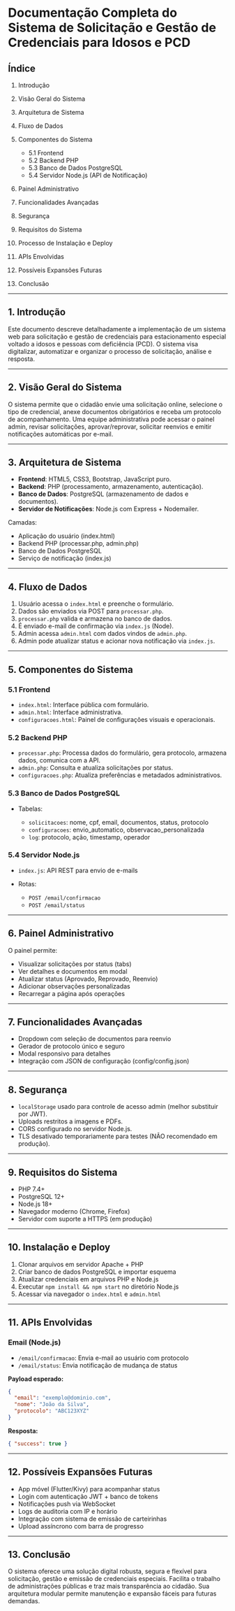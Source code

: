 # Documentação Completa do Sistema de Solicitação e Gestão de Credenciais para Idosos e PCD

## Índice

1. Introdução
2. Visão Geral do Sistema
3. Arquitetura de Sistema
4. Fluxo de Dados
5. Componentes do Sistema

   * 5.1 Frontend
   * 5.2 Backend PHP
   * 5.3 Banco de Dados PostgreSQL
   * 5.4 Servidor Node.js (API de Notificação)
6. Painel Administrativo
7. Funcionalidades Avançadas
8. Segurança
9. Requisitos do Sistema
10. Processo de Instalação e Deploy
11. APIs Envolvidas
12. Possíveis Expansões Futuras
13. Conclusão

---

## 1. Introdução

Este documento descreve detalhadamente a implementação de um sistema web para solicitação e gestão de credenciais para estacionamento especial voltado a idosos e pessoas com deficiência (PCD). O sistema visa digitalizar, automatizar e organizar o processo de solicitação, análise e resposta.

---

## 2. Visão Geral do Sistema

O sistema permite que o cidadão envie uma solicitação online, selecione o tipo de credencial, anexe documentos obrigatórios e receba um protocolo de acompanhamento. Uma equipe administrativa pode acessar o painel admin, revisar solicitações, aprovar/reprovar, solicitar reenvios e emitir notificações automáticas por e-mail.

---

## 3. Arquitetura de Sistema

* **Frontend**: HTML5, CSS3, Bootstrap, JavaScript puro.
* **Backend**: PHP (processamento, armazenamento, autenticação).
* **Banco de Dados**: PostgreSQL (armazenamento de dados e documentos).
* **Servidor de Notificações**: Node.js com Express + Nodemailer.

Camadas:

* Aplicação do usuário (index.html)
* Backend PHP (processar.php, admin.php)
* Banco de Dados PostgreSQL
* Serviço de notificação (index.js)

---

## 4. Fluxo de Dados

1. Usuário acessa o `index.html` e preenche o formulário.
2. Dados são enviados via POST para `processar.php`.
3. `processar.php` valida e armazena no banco de dados.
4. É enviado e-mail de confirmação via `index.js` (Node).
5. Admin acessa `admin.html` com dados vindos de `admin.php`.
6. Admin pode atualizar status e acionar nova notificação via `index.js`.

---

## 5. Componentes do Sistema

### 5.1 Frontend

* `index.html`: Interface pública com formulário.
* `admin.html`: Interface administrativa.
* `configuracoes.html`: Painel de configurações visuais e operacionais.

### 5.2 Backend PHP

* `processar.php`: Processa dados do formulário, gera protocolo, armazena dados, comunica com a API.
* `admin.php`: Consulta e atualiza solicitações por status.
* `configuracoes.php`: Atualiza preferências e metadados administrativos.

### 5.3 Banco de Dados PostgreSQL

* Tabelas:

  * `solicitacoes`: nome, cpf, email, documentos, status, protocolo
  * `configuracoes`: envio\_automatico, observacao\_personalizada
  * `log`: protocolo, ação, timestamp, operador

### 5.4 Servidor Node.js

* `index.js`: API REST para envio de e-mails
* Rotas:

  * `POST /email/confirmacao`
  * `POST /email/status`

---

## 6. Painel Administrativo

O painel permite:

* Visualizar solicitações por status (tabs)
* Ver detalhes e documentos em modal
* Atualizar status (Aprovado, Reprovado, Reenvio)
* Adicionar observações personalizadas
* Recarregar a página após operações

---

## 7. Funcionalidades Avançadas

* Dropdown com seleção de documentos para reenvio
* Gerador de protocolo único e seguro
* Modal responsivo para detalhes
* Integração com JSON de configuração (config/config.json)

---

## 8. Segurança

* `localStorage` usado para controle de acesso admin (melhor substituir por JWT).
* Uploads restritos a imagens e PDFs.
* CORS configurado no servidor Node.js.
* TLS desativado temporariamente para testes (NÃO recomendado em produção).

---

## 9. Requisitos do Sistema

* PHP 7.4+
* PostgreSQL 12+
* Node.js 18+
* Navegador moderno (Chrome, Firefox)
* Servidor com suporte a HTTPS (em produção)

---

## 10. Instalação e Deploy

1. Clonar arquivos em servidor Apache + PHP
2. Criar banco de dados PostgreSQL e importar esquema
3. Atualizar credenciais em arquivos PHP e Node.js
4. Executar `npm install && npm start` no diretório Node.js
5. Acessar via navegador o `index.html` e `admin.html`

---

## 11. APIs Envolvidas

### Email (Node.js)

* `/email/confirmacao`: Envia e-mail ao usuário com protocolo
* `/email/status`: Envia notificação de mudança de status

**Payload esperado:**

```json
{
  "email": "exemplo@dominio.com",
  "nome": "João da Silva",
  "protocolo": "ABC123XYZ"
}
```

**Resposta:**

```json
{ "success": true }
```

---

## 12. Possíveis Expansões Futuras

* App móvel (Flutter/Kivy) para acompanhar status
* Login com autenticação JWT + banco de tokens
* Notificações push via WebSocket
* Logs de auditoria com IP e horário
* Integração com sistema de emissão de carteirinhas
* Upload assíncrono com barra de progresso

---

## 13. Conclusão

O sistema oferece uma solução digital robusta, segura e flexível para solicitação, gestão e emissão de credenciais especiais. Facilita o trabalho de administrações públicas e traz mais transparência ao cidadão. Sua arquitetura modular permite manutenção e expansão fáceis para futuras demandas.
